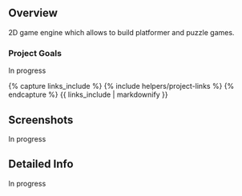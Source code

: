 <!---
Gregoire Boiron <gregoire.boiron@gmail.com>
Copyright (c) 2018 Gregoire Boiron  All Rights Reserved.
--->

Overview
--------------------
2D game engine which allows to build platformer and puzzle games.

### Project Goals
In progress

{% capture links_include %}
{% include helpers/project-links %}
{% endcapture %}
{{ links_include | markdownify }}

Screenshots
--------------------
In progress

Detailed Info
--------------------
In progress